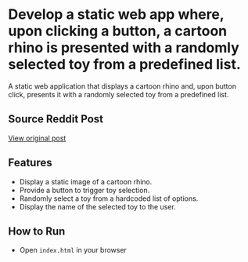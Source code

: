 # Develop a static web app where, upon clicking a button, a cartoon rhino is presented with a randomly selected toy from a predefined list.

A static web application that displays a cartoon rhino and, upon button click, presents it with a randomly selected toy from a predefined list.

## Source Reddit Post
[View original post](https://reddit.com/r/MadeMeSmile/comments/1o1zokj/rhino_gets_a_toy/)

## Features
- Display a static image of a cartoon rhino.
- Provide a button to trigger toy selection.
- Randomly select a toy from a hardcoded list of options.
- Display the name of the selected toy to the user.

## How to Run
- Open `index.html` in your browser

